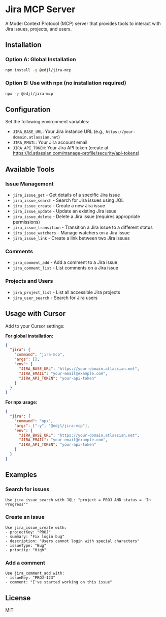 # Jira MCP Server

A Model Context Protocol (MCP) server that provides tools to interact with Jira issues, projects, and users.

## Installation

### Option A: Global Installation
```bash
npm install -g @edjl/jira-mcp
```

### Option B: Use with npx (no installation required)
```bash
npx -y @edjl/jira-mcp
```

## Configuration

Set the following environment variables:

- `JIRA_BASE_URL`: Your Jira instance URL (e.g., `https://your-domain.atlassian.net`)
- `JIRA_EMAIL`: Your Jira account email
- `JIRA_API_TOKEN`: Your Jira API token (create at https://id.atlassian.com/manage-profile/security/api-tokens)

## Available Tools

### Issue Management

- `jira_issue_get` - Get details of a specific Jira issue
- `jira_issue_search` - Search for Jira issues using JQL
- `jira_issue_create` - Create a new Jira issue
- `jira_issue_update` - Update an existing Jira issue
- `jira_issue_delete` - Delete a Jira issue (requires appropriate permissions)
- `jira_issue_transition` - Transition a Jira issue to a different status
- `jira_issue_watchers` - Manage watchers on a Jira issue
- `jira_issue_link` - Create a link between two Jira issues

### Comments

- `jira_comment_add` - Add a comment to a Jira issue
- `jira_comment_list` - List comments on a Jira issue

### Projects and Users

- `jira_project_list` - List all accessible Jira projects
- `jira_user_search` - Search for Jira users

## Usage with Cursor

Add to your Cursor settings:

**For global installation:**
```json
{
  "jira": {
    "command": "jira-mcp",
    "args": [],
    "env": {
      "JIRA_BASE_URL": "https://your-domain.atlassian.net",
      "JIRA_EMAIL": "your-email@example.com",
      "JIRA_API_TOKEN": "your-api-token"
    }
  }
}
```

**For npx usage:**
```json
{
  "jira": {
    "command": "npx",
    "args": ["-y", "@edjl/jira-mcp"],
    "env": {
      "JIRA_BASE_URL": "https://your-domain.atlassian.net",
      "JIRA_EMAIL": "your-email@example.com",
      "JIRA_API_TOKEN": "your-api-token"
    }
  }
}
```

## Examples

### Search for issues
```
Use jira_issue_search with JQL: "project = PROJ AND status = 'In Progress'"
```

### Create an issue
```
Use jira_issue_create with:
- projectKey: "PROJ"
- summary: "Fix login bug"
- description: "Users cannot login with special characters"
- issueType: "Bug"
- priority: "High"
```

### Add a comment
```
Use jira_comment_add with:
- issueKey: "PROJ-123"
- comment: "I've started working on this issue"
```

## License

MIT